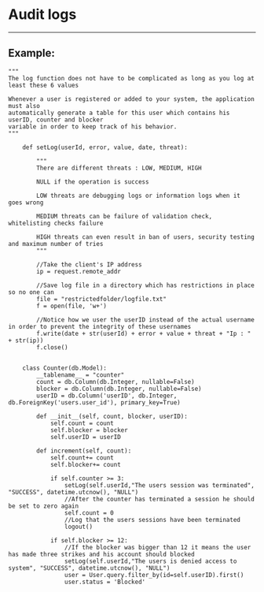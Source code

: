 # Audit logs
-------

## Example:


    """
    The log function does not have to be complicated as long as you log at least these 6 values

    Whenever a user is registered or added to your system, the application must also
    automatically generate a table for this user which contains his userID, counter and blocker
    variable in order to keep track of his behavior.
    """

        def setLog(userId, error, value, date, threat):

            """
            There are different threats : LOW, MEDIUM, HIGH

            NULL if the operation is success

            LOW threats are debugging logs or information logs when it goes wrong

            MEDIUM threats can be failure of validation check, whitelisting checks failure

            HIGH threats can even result in ban of users, security testing and maximum number of tries
            """
            
            //Take the client's IP address
            ip = request.remote_addr

            //Save log file in a directory which has restrictions in place so no one can 
            file = "restrictedfolder/logfile.txt"
            f = open(file, 'w+')
            
            //Notice how we user the userID instead of the actual username in order to prevent the integrity of these usernames
            f.write(date + str(userId) + error + value + threat + "Ip : " + str(ip))
            f.close()


        class Counter(db.Model):
            __tablename__ = "counter"
            count = db.Column(db.Integer, nullable=False)
            blocker = db.Column(db.Integer, nullable=False)
            userID = db.Column('userID', db.Integer, db.ForeignKey('users.user_id'), primary_key=True)

            def __init__(self, count, blocker, userID):
                self.count = count 
                self.blocker = blocker
                self.userID = userID

            def increment(self, count):
                self.count+= count
                self.blocker+= count

                if self.counter >= 3:
                    setLog(self.userId,"The users session was terminated", "SUCCESS", datetime.utcnow(), "NULL")
                    //After the counter has terminated a session he should be set to zero again
                    self.count = 0
                    //Log that the users sessions have been terminated
                    logout()

                if self.blocker >= 12:
                    //If the blocker was bigger than 12 it means the user has made three strikes and his account should blocked
                    setLog(self.userId,"The users is denied access to system", "SUCCESS", datetime.utcnow(), "NULL")
                    user = User.query.filter_by(id=self.userID).first()
                    user.status = 'Blocked'